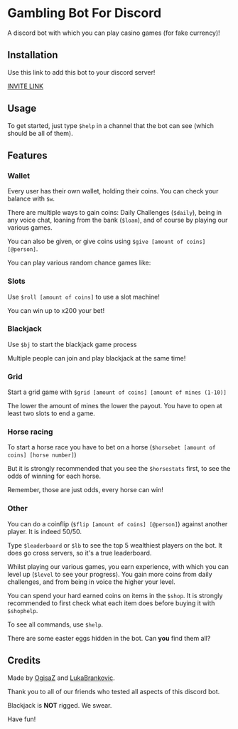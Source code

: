 # Gambling Bot For Discord
A discord bot with which you can play casino games (for fake currency)!

## Installation
Use this link to add this bot to your discord server!

[INVITE LINK](https://discord.com/oauth2/authorize?client_id=1292934767511212042&permissions=8&integration_type=0&scope=bot+applications.commands)

## Usage
To get started, just type ``$help`` in a channel that the bot can see (which should be all of them).
## Features
### Wallet
Every user has their own wallet, holding their coins. You can check your balance with ``$w``.

There are multiple ways to gain coins: Daily Challenges (``$daily``), being in any voice chat, loaning from the bank (``$loan``), and of course by playing our various games.

You can also be given, or give coins using ``$give [amount of coins] [@person]``.


You can play various random chance games like:
### Slots
Use ``$roll [amount of coins]`` to use a slot machine!

You can win up to x200 your bet!
### Blackjack
Use ``$bj`` to start the blackjack game process

Multiple people can join and play blackjack at the same time!

### Grid
Start a grid game with ``$grid [amount of coins] [amount of mines (1-10)]``

The lower the amount of mines the lower the payout. You have to open at least two slots to end a game.

### Horse racing
To start a horse race you have to bet on a horse (``$horsebet [amount of coins] [horse number]``)

But it is strongly recommended that you see the ``$horsestats`` first, to see the odds of winning for each horse.

Remember, those are just odds, every horse can win!

### Other

You can do a coinflip (``$flip [amount of coins] [@person]``) against another player. It is indeed 50/50.

Type ``$leaderboard`` or ``$lb`` to see the top 5 wealthiest players on the bot. It does go cross servers, so it's a true leaderboard.

Whilst playing our various games, you earn experience, with which you can level up (``$level`` to see your progress). You gain more coins from daily challenges, and from being in voice the higher your level.

You can spend your hard earned coins on items in the ``$shop``. It is strongly recommended to first check what each item does before buying it with ``$shophelp``.

To see all commands, use ``$help``.

There are some easter eggs hidden in the bot. Can **you** find them all?

## Credits
Made by [OgisaZ](https://github.com/OgisaZ) and [LukaBrankovic](https://github.com/LukaBrankovic).

Thank you to all of our friends who tested all aspects of this discord bot.

Blackjack is **NOT** rigged. We swear.

Have fun!
